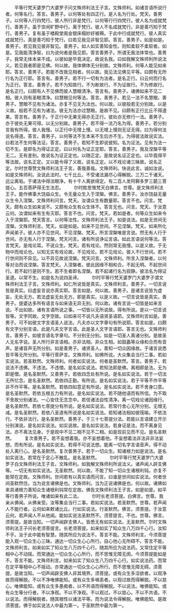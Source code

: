 <!-- { "loadSidebar": true } -->
　　平等行梵天婆罗门大婆罗子问文殊师利法王子言。文殊师利。如诸言语所说行者。何等名行。答言。善男子。以何等处有四正行。是人名为行处。梵天。善男子。以何等人行四梵行。彼人所行非是梵行。以何等行行四梵行。彼人名为成就梵行。善男子。虽于空闲旷野中行。离于梵行。彼人不名成就梵行。非是善巧知于梵行。善男子。复有虽于楼殿堂阁金银床榻妙好被褥。于此中行成就梵行。彼人真实成就梵行。真是善巧知于梵行。曰若见我见非智见耶。答言。善男子。如是如是。善男子。若见我见彼非智见。善男子。如人如实善知金性。则知柔软不柔软者。如是。见我能清净智。曰为说何者是我见耶。答言善男子。所谓无我法体常也。善男子。我常无体本来不成。以彼如是毕竟决定。故说名我。曰如我解文殊师利所说法义。若见我者即是见佛。何以故。我体佛体无分别故。文殊师利。何等人能见如来耶。答言。善男子。若能不改我见相者。何以故。我见法见佛见平等。曰颇有无所行名为正行耶。答言有。善男子。若不行一切有为法者。是名正行。曰云何而行名为正行。答言。善男子。若不为知故行。不为断故行。不为证故行。不为修故行。是名正行。曰颇有人不见佛而彼人慧眼清净。答言有。善男子。诸佛如来不见二相。彼人则有圣眼清净。曰慧眼见何等法。答言。善男子。若见一法不名慧眼。善男子。慧眼不见有为诸法。亦复不见无为法也。何以故。以彼般若无分别故。以是义故。般若不见有为诸法。彼无为法亦过慧眼。是故不见。曰颇有正行比丘不得道果。答言有。善男子。于正行中无果无得亦无正行。彼处亦无修行一法。善男子。亦于彼处无果可得。以无分别故。善男子。若不得一法乃名为得。善男子。若分别言我有所得。彼人我慢。以正行中无增上慢。以无增上慢则无证无得。曰为得何法说名得道。答言。善男子。以何等法不生本来不生后亦不生。为得彼法故说实法。曰若法不生何等法证。答言。善男子。若知不生即说彼知。名为证法。见有为法一切不生。是即名为得证正定。曰以何名为证正定耶。答言。善男子。我及涅槃平等无二。无有差别。故说名为证正定也。以随正定。是故说名证正定也。以毕竟得平等法故。说名正定。又以能令得了义故。说名正定。以不戏论诸三昧故。说名正定。尔时世尊赞文殊师利法王子言。善哉善哉。文殊师利。快说此言。诚如汝说。如是文殊师利。汝说此法时。七千比丘。不受诸法漏尽心得解脱。三万二千诸天。远尘离垢。于诸法中得法眼净。有十千人离欲得定。有二百人发阿耨多罗三藐三菩提心。五百菩萨得无生法忍。
　　尔时胜思惟梵天白佛言。世尊。是文殊师利法王子。能作佛事大饶益众生。令无量众生入于涅槃。佛言。善男子。汝亦饶益无量众生令入涅槃。文殊师利问言。梵天。汝谓众生有数量耶。答言不也。问言。梵天。颇有众生如来说不。又颇有众生有众生体不。答言无也。问言。梵天。于汝意云何。汝谓如来有生有灭耶。答言不也。问言。梵天。若如是者。何等众生如来令入于涅槃耶。梵天答言。以何等法性。文殊师利法王子。如是说法。如是无世间无涅槃。文殊师利言。梵天。如是如是。如来不见世间。不见涅槃。梵天。如来所化声闻弟子。彼人亦不见世间。不见涅槃。梵天。所言涅槃唯是言说。然无有人行于世间。亦无有人行于涅槃。梵天问言。诸有所说诤讼言语。如此言语说何等法。答言梵天。是戏论耳。不说众生。梵天。若有戏论。然则常无我慢。以是义故。于无物中而戏论也。以知无实有戏论故。不见戏论。若不见戏论。彼人不行世间。若不行世间则不异见。以不异见故说涅槃。梵天问言。文殊师利。所言入涅槃者。以何等对治而说涅槃。答言梵天。入涅槃者。彼此因缘不相和合。不起无明。不起世间行。若不起行是则不生。若不生者即名涅槃。若不起诸行名为寂静。彼法名为得证圣道。以常不生。如是名为说四圣谛。
　　尔时平等行梵天婆罗门大婆罗子谓文殊师利法王子言。文殊师利。如仁所说皆是真实。文殊师利言。善男子。一切言说皆是真实。曰虚妄言说亦真实耶。答言如是。何以故。善男子。是诸言说皆为虚妄。无处无方。若法虚妄无处无方。即是真实。以是义故。一切言说皆是真实。善男子。提婆达多所有语言与如来语无异无别。何以故。诸有言说一切皆是如来言说。不出如故。诸有言语所说之事。一切皆以无所说故。得有所说。是以一切言说皆等。文字同故。文字空故。曰如来可不说凡夫语贤圣语耶。文殊师利言如是。善男子。可不如彼文字言语圣人说法。凡夫亦以文字章句有所说耶。答言如是。曰颇有文字分别言语。此是凡夫文字言语。此是圣人文字言语耶。答言无也。文殊师利言。善男子。如彼言语名字章句。不分别无分别。如是一切圣人离诸分别。是故圣人无名字说。圣人所行非言语相。亦非法相。非众生相。如鼓蠡等众缘和合而有音声。是诸音声无所分别。如是善男子。诸贤圣人。善知一切众因缘故。于诸言说悉皆平等无所分别。平等行菩萨言。文殊师利。如佛所说。大众集会当行二事。若如实说法。若圣默然。文殊师利。何者如实说法。何者是圣默然。答言。善男子。若说法不违佛。不违法。不违僧。是名如实说法。若知法即是佛。离相即是法。无为即是僧。是名圣默然。又善男子。若依四念处有所说。是名如实说法。若于一切法无所忆念。是名圣默然。若依四正勤。有所说。是名如实说法。若于平等不作平等非不作平等。是名圣默然。若依四如意足有所说。是名如实说法。若不舍身口意。是名圣默然。若依五根五力有所说。是名如实说法。若不随他语而有所信。为不取不舍故分别诸法。一心安住无念念中。若信诸法自性清净。离一切戏论诸因缘行。是名圣默然。若依七菩提分有所说。是名如实说法。若常行舍心无所分别。无增无减。是名圣默然。若依八圣道有所说是名如实说法。若知诸法相如彼筏喻。不依法行。不依非法行。是名圣默然。善男子。于三十七菩提分法。若能以言语建立开示分别演说。是名如实说法。如实说故。是名如实说法。若身证是法。而不离身见法。亦不离法见身。于是观中不见二相不见不二相。如是现前见而不见。是名圣默然。
　　复次善男子。若不妄想着我。亦不妄想着他。不妄想着法非法非非法妄想。而有所说。是名如实说法。若得不可说法想。能离一切名字言语音声。得不动处入离行心。是名圣默然。复次善男子。若于一切众生。知诸根力如是说法。是名如实说法。若常在于定心不散乱。是名圣默然。
　　尔时平等行梵天婆罗门大婆罗子白文殊师利法王子言。文殊师利。如我解文殊师利所说法义。诸声闻人辟支佛等。一切无有如实说法。无圣默然。何以故。不能了知一切众生诸根利钝。亦复不能常在定故。文殊师利。世间若有以真实语而问言。曰谁是世间如实说法。何者世间圣默然住。当为说言诸佛是也。文殊师利。当为正说诸佛是也。何以故。诸佛如来具诸根力善知众生诸根利钝常在定故。佛告文殊师利法王子言。如是如是。如平等行善男子所说。唯诸如来有此二法。
　　尔时长老须菩提。白佛言。世尊。我亲从佛闻。从佛亲受。汝等集会当行二事。若如实说法。若圣默然。世尊。若声闻人不能行者。云何如来敕诸比丘。行如实说法。行圣默然。佛言。须菩提。于汝意云何。若声闻人不从他闻。能如实说法圣默然不。须菩提言。不也。世尊。佛言。须菩提。是故当知。一切声闻辟支佛人。皆悉无有如实说法。无圣默然。尔时文殊师利法王子问长老须菩提言。长老须菩提。如来如实了知众生八万四千心行。汝知不乎。汝于此中能有智慧。随其所应为说法不。答言不能。文殊师利言。今须菩提能入观一切众生心三昧。通达一切众生心心所行。自心他心无所碍不。答言不能。文殊师利言。如来如实了知众生八万四千心行。随其所应为说法药。又常住定平等相中心不动摇。而常通达一切众生心心所行。而不思惟无障无阂。今须菩提能如是不。答言不能。文殊师利言。如来如实了知众生八万四千心行。如实说法药。而常在定平等相中心不摇动。亦常通达一切众生心心所行。而不思惟无障无碍。须菩提。是故当知。一切声闻辟支佛人非其境界。须菩提。或有众生多淫欲者。以观净故而得解脱。不以不净唯佛能知。或有众生多嗔恚者。以观过故而得解脱。不以慈心。唯佛能知。或有众生多愚痴者。以不共语而得解脱。不以说法。唯佛能知。或有众生等分行者。不以净观。不以不净观。不以观过。不以慈心。不以不共语。不以说法。而得解脱者。随其根性以诸法平等。而为说法令得解脱。唯佛能知。是故须菩提。佛于如实说法人中最为第一。于圣默然中最为第一。
